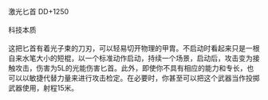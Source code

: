 <title>激光匕首</title>
<meta name="GENERATOR" content="WinCHM">
<meta http-equiv="Content-Type" content="text/html; charset=gb2312">
<br>激光匕首 DD+1250 
<br>
<br>科技本质
<br>
<br>这把匕首有着光子束的刀刃，可以轻易切开物理的甲胄。不启动时看起来只是一根自来水笔大小的短棍，以一个标准动作启动，持续一个场景，启动后，攻击变为接触攻击，伤害为5L的光能伤害匕首。此外，即使你不具有相应的能力和专长，也可以以敏捷代替力量来进行攻击检定。在必要时，你甚至可以把这个武器当作投掷武器使用，射程15米。